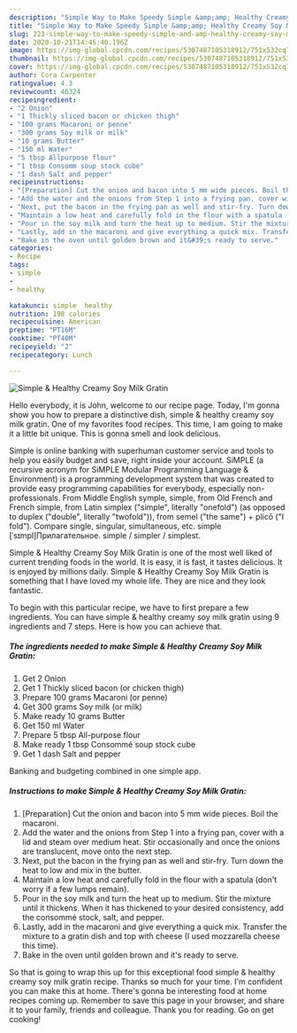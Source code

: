 ```yaml
---
description: "Simple Way to Make Speedy Simple &amp;amp; Healthy Creamy Soy Milk Gratin"
title: "Simple Way to Make Speedy Simple &amp;amp; Healthy Creamy Soy Milk Gratin"
slug: 223-simple-way-to-make-speedy-simple-and-amp-healthy-creamy-soy-milk-gratin
date: 2020-10-21T14:45:40.196Z
image: https://img-global.cpcdn.com/recipes/5307487105318912/751x532cq70/simple-healthy-creamy-soy-milk-gratin-recipe-main-photo.jpg
thumbnail: https://img-global.cpcdn.com/recipes/5307487105318912/751x532cq70/simple-healthy-creamy-soy-milk-gratin-recipe-main-photo.jpg
cover: https://img-global.cpcdn.com/recipes/5307487105318912/751x532cq70/simple-healthy-creamy-soy-milk-gratin-recipe-main-photo.jpg
author: Cora Carpenter
ratingvalue: 4.3
reviewcount: 46324
recipeingredient:
- "2 Onion"
- "1 Thickly sliced bacon or chicken thigh"
- "100 grams Macaroni or penne"
- "300 grams Soy milk or milk"
- "10 grams Butter"
- "150 ml Water"
- "5 tbsp Allpurpose flour"
- "1 tbsp Consomm soup stock cube"
- "1 dash Salt and pepper"
recipeinstructions:
- "[Preparation] Cut the onion and bacon into 5 mm wide pieces. Boil the macaroni."
- "Add the water and the onions from Step 1 into a frying pan, cover with a lid and steam over medium heat. Stir occasionally and once the onions are translucent, move onto the next step."
- "Next, put the bacon in the frying pan as well and stir-fry. Turn down the heat to low and mix in the butter."
- "Maintain a low heat and carefully fold in the flour with a spatula (don&#39;t worry if a few lumps remain)."
- "Pour in the soy milk and turn the heat up to medium. Stir the mixture until it thickens. When it has thickened to your desired consistency, add the consommé stock, salt, and pepper."
- "Lastly, add in the macaroni and give everything a quick mix. Transfer the mixture to a gratin dish and top with cheese (I used mozzarella cheese this time)."
- "Bake in the oven until golden brown and it&#39;s ready to serve."
categories:
- Recipe
tags:
- simple
- 
- healthy

katakunci: simple  healthy 
nutrition: 198 calories
recipecuisine: American
preptime: "PT16M"
cooktime: "PT40M"
recipeyield: "2"
recipecategory: Lunch

---
```



![Simple &amp; Healthy Creamy Soy Milk Gratin](https://img-global.cpcdn.com/recipes/5307487105318912/751x532cq70/simple-healthy-creamy-soy-milk-gratin-recipe-main-photo.jpg)

Hello everybody, it is John, welcome to our recipe page. Today, I'm gonna show you how to prepare a distinctive dish, simple &amp; healthy creamy soy milk gratin. One of my favorites food recipes. This time, I am going to make it a little bit unique. This is gonna smell and look delicious.

Simple is online banking with superhuman customer service and tools to help you easily budget and save, right inside your account. SiMPLE (a recursive acronym for SiMPLE Modular Programming Language &amp; Environment) is a programming development system that was created to provide easy programming capabilities for everybody, especially non-professionals. From Middle English symple, simple, from Old French and French simple, from Latin simplex (&#34;simple&#34;, literally &#34;onefold&#34;) (as opposed to duplex (&#34;double&#34;, literally &#34;twofold&#34;)), from semel (&#34;the same&#34;) + plicō (&#34;I fold&#34;). Compare single, singular, simultaneous, etc. simple [ˈsɪmpl]Прилагательное. simple / simpler / simplest.

Simple &amp; Healthy Creamy Soy Milk Gratin is one of the most well liked of current trending foods in the world. It is easy, it is fast, it tastes delicious. It is enjoyed by millions daily. Simple &amp; Healthy Creamy Soy Milk Gratin is something that I have loved my whole life. They are nice and they look fantastic.


To begin with this particular recipe, we have to first prepare a few ingredients. You can have simple &amp; healthy creamy soy milk gratin using 9 ingredients and 7 steps. Here is how you can achieve that.

<!--inarticleads1-->

##### The ingredients needed to make Simple &amp; Healthy Creamy Soy Milk Gratin:

1. Get 2 Onion
1. Get 1 Thickly sliced bacon (or chicken thigh)
1. Prepare 100 grams Macaroni (or penne)
1. Get 300 grams Soy milk (or milk)
1. Make ready 10 grams Butter
1. Get 150 ml Water
1. Prepare 5 tbsp All-purpose flour
1. Make ready 1 tbsp Consommé soup stock cube
1. Get 1 dash Salt and pepper


Banking and budgeting combined in one simple app. 

<!--inarticleads2-->

##### Instructions to make Simple &amp; Healthy Creamy Soy Milk Gratin:

1. [Preparation] Cut the onion and bacon into 5 mm wide pieces. Boil the macaroni.
1. Add the water and the onions from Step 1 into a frying pan, cover with a lid and steam over medium heat. Stir occasionally and once the onions are translucent, move onto the next step.
1. Next, put the bacon in the frying pan as well and stir-fry. Turn down the heat to low and mix in the butter.
1. Maintain a low heat and carefully fold in the flour with a spatula (don&#39;t worry if a few lumps remain).
1. Pour in the soy milk and turn the heat up to medium. Stir the mixture until it thickens. When it has thickened to your desired consistency, add the consommé stock, salt, and pepper.
1. Lastly, add in the macaroni and give everything a quick mix. Transfer the mixture to a gratin dish and top with cheese (I used mozzarella cheese this time).
1. Bake in the oven until golden brown and it&#39;s ready to serve.




So that is going to wrap this up for this exceptional food simple &amp; healthy creamy soy milk gratin recipe. Thanks so much for your time. I'm confident you can make this at home. There's gonna be interesting food at home recipes coming up. Remember to save this page in your browser, and share it to your family, friends and colleague. Thank you for reading. Go on get cooking!
